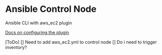 # Ansible Control Node

Ansible CLI with aws_ec2 plugin

[Docs on configuring the plugin](https://docs.ansible.com/ansible/latest/collections/amazon/aws/aws_ec2_inventory.html)

[ToDo]
[] Need to add aws_ec2.yml to control node
[] Do i need to trigger inventory? 
